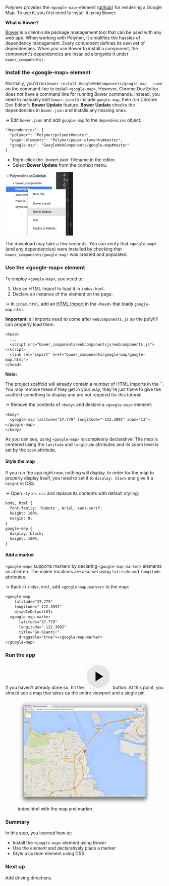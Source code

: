 <toc-element></toc-element>

Polymer provides the `<google-map>` element ([github](https://github.com/GoogleWebComponents/google-map)) for rendering a Google Map.  To use it, you first need to install it using Bower.

<aside class="callout">
  <b>What is Bower?</b>

  <p><a href="http://bower.io/">Bower</a> is a client-side package management
    tool that can be used with any web app. When working with Polymer, it
    simplifies the hassles of dependency management. Every component defines
    its own set of dependencies. When you use Bower to install a component,
    the component's dependencies are installed alongside it under
    <code>bower_components/</code>.</p>

</aside>

### Install the &lt;google-map> element

Normally, you'd run `bower install GoogleWebComponents/google-map --save` on the
command line to install `<google-map>`. However, Chrome Dev Editor does
not have a command line for running Bower commands. Instead, you need to
manually edit `bower.json` to include `google-map`, then run Chrome Dev
Editor's **Bower Update** feature. **Bower Update** checks the dependencies in
`bower.json` and installs any missing ones.

<!-- <aside class="callout">
  <p><b>Pro tip</b>: the <code>--save</code> option appends the item to the <code>dependencies</code> section in <code>bower.json</code>.</p>
</aside> -->

&rarr; Edit `bower.json` and add `google-map` to the `dependencies` object:

    "dependencies": {
      "polymer": "Polymer/polymer#master",
      "paper-elements": "Polymer/paper-elements#master",
      "google-map": "GoogleWebComponents/google-map#master"
    }

<div class="stepbystep">
  <ul>
    <li>Right-click the `bower.json` filename in the editor.</li>
    <li>Select <b>Bower Update</b> from the context menu.</li>
  </ul>
  <div>
    <img src="img/s2-bowerupdate.png" style="height:200px;">
  </div>
</div>

The download may take a few seconds. You can verify that `<google-map>` (and any
dependencies) were installed by checking that `bower_components/google-map/` was
created and populated.

### Use the &lt;google-map> element

To employ `<google-map>`, you need to:

1. Use an HTML Import to load it in `index.html`.
2. Declare an instance of the element on the page.

&rarr; In `index.html`, add an
[HTML Import](http://www.polymer-project.org/platform/html-imports.html) in the
`<head>` that loads `google-map.html`. 

**Important**: all imports need to come after `webcomponents.js` so the polyfill can
properly load them.

    <head>
      ...
      <script src="bower_components/webcomponentsjs/webcomponents.js"></script>
      <link rel="import" href="bower_components/google-map/google-map.html">
    </head>

<aside class="callout">
  <b>Note:</b>
  <p>The project scaffold will already contain a number of HTML Imports in the `<head>`. You may remove these if they get in your way, they're just there to give the scaffold something to display and are not required for this tutorial.</p>
</aside>

&rarr; Remove the contents of `<body>` and declare a `<google-map>` element:

    <body>
      <google-map latitude="37.779" longitude="-122.3892" zoom="13"></google-map>
    </body>

As you can see, using `<google-map>` is completely declarative! The map is
centered using the `latitude` and `longitude` attributes and its zoom level is
set by the `zoom` attribute.

#### Style the map

If you run the app right now, nothing will display. In order for the map to
properly display itself, you need to set it to `display: block` and give it a
`height` in CSS.

&rarr; Open `styles.css` and replace its contents with default styling:

    body, html {
      font-family: 'Roboto', Arial, sans-serif;
      height: 100%;
      margin: 0;
    }
    google-map {
      display: block;
      height: 100%;
    }

#### Add a marker

`<google-map>` supports markers by declaring `<google-map-marker>` elements as children.
The maker locations are also set using `latitude` and `longitude` attributes.

&rarr; Back in `index.html`, add `<google-map-marker>` to the map:

    <google-map
        latitude="37.779"
        longitude="-122.3892"
        disableDefaultUI>
      <google-map-marker
          latitude="37.779"
          longitude="-122.3892"
          title="Go Giants!"
          draggable="true"></google-map-marker>
    </google-map>

### Run the app

If you haven't already done so, hit the <img src="img/runbutton.png"
class="icon"> button. At this point, you should see a map that takes up the
entire viewport and a single pin.

<figure>
  <img src="img/s2-maptab.png">
  <figcaption>index.html with the map and marker</figcaption>
</figure>

### Summary

In this step, you learned how to:

- Install the `<google-map>` element using Bower
-  Use the element and declaratively place a marker
- Style a custom element using CSS

### Next up

Add driving directions.
